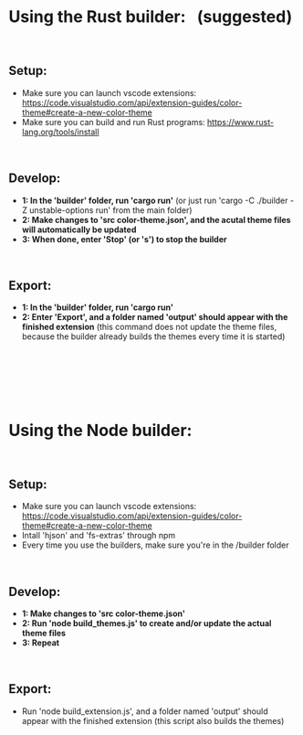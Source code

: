 # Using the Rust builder: &nbsp; (suggested)

<br>

## Setup:

- Make sure you can launch vscode extensions: https://code.visualstudio.com/api/extension-guides/color-theme#create-a-new-color-theme
- Make sure you can build and run Rust programs: https://www.rust-lang.org/tools/install

<br>

## Develop:

- **1: In the 'builder' folder, run 'cargo run'** (or just run 'cargo -C ./builder -Z unstable-options run' from the main folder)
- **2: Make changes to 'src color-theme.json', and the acutal theme files will automatically be updated**
- **3: When done, enter 'Stop' (or 's') to stop the builder**

<br>

## Export:

- **1: In the 'builder' folder, run 'cargo run'**
- **2: Enter 'Export', and a folder named 'output' should appear with the finished extension** (this command does not update the theme files, because the builder already builds the themes every time it is started)

<br>
<br>
<br>
<br>
<br>

# Using the Node builder:

<br>

## Setup:

- Make sure you can launch vscode extensions: https://code.visualstudio.com/api/extension-guides/color-theme#create-a-new-color-theme
- Intall 'hjson' and 'fs-extras' through npm
- Every time you use the builders, make sure you're in the /builder folder

<br>

## Develop:

- **1: Make changes to 'src color-theme.json'**
- **2: Run 'node build_themes.js' to create and/or update the actual theme files**
- **3: Repeat**

<br>

## Export:

- Run 'node build_extension.js', and a folder named 'output' should appear with the finished extension (this script also builds the themes)
